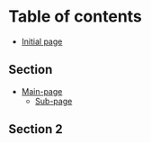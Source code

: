 # Table of contents

* [Initial page](README.md)

## Section

* [Main-page](main-page/README.md)
  * [Sub-page](main-page/sub-page.md)

## Section 2

